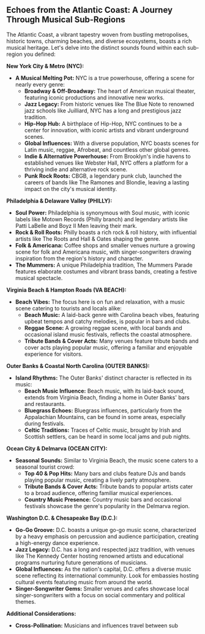 ## Echoes from the Atlantic Coast: A Journey Through Musical Sub-Regions

The Atlantic Coast, a vibrant tapestry woven from bustling metropolises, historic towns, charming beaches, and diverse ecosystems, boasts a rich musical heritage. Let's delve into the distinct sounds found within each sub-region you defined:

**New York City & Metro (NYC):**

- **A Musical Melting Pot:** NYC is a true powerhouse, offering a scene for nearly every genre:
  - **Broadway & Off-Broadway:** The heart of American musical theater, featuring iconic productions and innovative new works.
  - **Jazz Legacy:** From historic venues like The Blue Note to renowned jazz schools like Juilliard, NYC has a long and prestigious jazz tradition.
  - **Hip-Hop Hub:** A birthplace of Hip-Hop, NYC continues to be a center for innovation, with iconic artists and vibrant underground scenes.
  - **Global Influences:** With a diverse population, NYC boasts scenes for Latin music, reggae, Afrobeat, and countless other global genres.
  - **Indie & Alternative Powerhouse:** From Brooklyn's indie havens to established venues like Webster Hall, NYC offers a platform for a thriving indie and alternative rock scene.
  - **Punk Rock Roots:** CBGB, a legendary punk club, launched the careers of bands like The Ramones and Blondie, leaving a lasting impact on the city's musical identity.

**Philadelphia & Delaware Valley (PHILLY):**

- **Soul Power:** Philadelphia is synonymous with Soul music, with iconic labels like Motown Records (Philly branch) and legendary artists like Patti LaBelle and Boyz II Men leaving their mark.
- **Rock & Roll Roots:** Philly boasts a rich rock & roll history, with influential artists like The Roots and Hall & Oates shaping the genre.
- **Folk & Americana:** Coffee shops and smaller venues nurture a growing scene for folk and Americana music, with singer-songwriters drawing inspiration from the region's history and character.
- **The Mummers:** A unique Philadelphia tradition, The Mummers Parade features elaborate costumes and vibrant brass bands, creating a festive musical spectacle.

**Virginia Beach & Hampton Roads (VA BEACH):**

- **Beach Vibes:** The focus here is on fun and relaxation, with a music scene catering to tourists and locals alike:
  - **Beach Music:** A laid-back genre with Carolina beach vibes, featuring upbeat tempos and catchy melodies, is popular in bars and clubs.
  - **Reggae Scene:** A growing reggae scene, with local bands and occasional island music festivals, reflects the coastal atmosphere.
  - **Tribute Bands & Cover Acts:** Many venues feature tribute bands and cover acts playing popular music, offering a familiar and enjoyable experience for visitors.

**Outer Banks & Coastal North Carolina (OUTER BANKS):**

- **Island Rhythms:** The Outer Banks' distinct character is reflected in its music:
  - **Beach Music Influence:** Beach music, with its laid-back sound, extends from Virginia Beach, finding a home in Outer Banks' bars and restaurants.
  - **Bluegrass Echoes:** Bluegrass influences, particularly from the Appalachian Mountains, can be found in some areas, especially during festivals.
  - **Celtic Traditions:** Traces of Celtic music, brought by Irish and Scottish settlers, can be heard in some local jams and pub nights.

**Ocean City & Delmarva (OCEAN CITY):**

- **Seasonal Sounds:** Similar to Virginia Beach, the music scene caters to a seasonal tourist crowd:
  - **Top 40 & Pop Hits:** Many bars and clubs feature DJs and bands playing popular music, creating a lively party atmosphere.
  - **Tribute Bands & Cover Acts:** Tribute bands to popular artists cater to a broad audience, offering familiar musical experiences.
  - **Country Music Presence:** Country music bars and occasional festivals showcase the genre's popularity in the Delmarva region.

**Washington D.C. & Chesapeake Bay (D.C.):**

- **Go-Go Groove:** D.C. boasts a unique go-go music scene, characterized by a heavy emphasis on percussion and audience participation, creating a high-energy dance experience.
- **Jazz Legacy:** D.C. has a long and respected jazz tradition, with venues like The Kennedy Center hosting renowned artists and educational programs nurturing future generations of musicians.
- **Global Influences:** As the nation's capital, D.C. offers a diverse music scene reflecting its international community. Look for embassies hosting cultural events featuring music from around the world.
- **Singer-Songwriter Gems:** Smaller venues and cafes showcase local singer-songwriters with a focus on social commentary and political themes.

**Additional Considerations:**

- **Cross-Pollination:** Musicians and influences travel between sub
